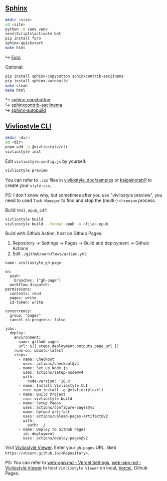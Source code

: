 ## [Sphinx](https://www.sphinx-doc.org/en/master/)

```sh
mkdir <site>
cd <site>
python -m venv venv
venv\Scripts\activate.bat
pip install furo
sphinx-quickstart
make html
```

↪ [Furo](https://github.com/pradyunsg/furo)

Optional:

```sh
pip install sphinx-copybutton sphinxcontrib-asciinema
pip install sphinx-autobuild
make clean
make html
```

↪ [sphinx-copybutton](https://github.com/executablebooks/sphinx-copybutton)  
↪ [sphinxcontrib-asciinema](https://github.com/divi255/sphinxcontrib.asciinema)  
↪ [sphinx-autobuild](https://github.com/sphinx-doc/sphinx-autobuild)

## [Vivliostyle CLI](https://github.com/vivliostyle/vivliostyle-cli)

```sh
mkdir <dir>
cd <dir>
pnpm add -g @vivliostyle/cli
vivliostyle init
```

Edit `vivliostyle.config.js` by yourself.

```sh
vivliostyle preview
```

You can refer to `.css` files in [vivliostyle_doc/samples](https://github.com/vivliostyle/vivliostyle_doc/tree/gh-pages/samples) or [kaigainotabi1](https://github.com/MurakamiShinyu/kaigainotabi1) to create your `style.css`.

PS: I don't know why, but sometimes after you use "vivliostyle preview", you need to used `Task Manager` to find and stop the (multi-) `chromium` process.

Build `html`, `epub`, `pdf`:

```sh
vivliostyle build
vivliostyle build --format epub -o <file>.epub
```

Build with Github Action, host on Github Pages:

1. Repository → Settings → Pages → Build and deployment → Github Actions
2. Edit `./github/workflows/action.yml`:

```
name: vivliostyle_gh-page

on:
  push:
    branches: ["gh-page"]
  workflow_dispatch:
permissions:
  contents: read
  pages: write
  id-token: write

concurrency:
  group: "pages"
  cancel-in-progress: false

jobs:
  deploy:
    environment:
      name: github-pages
      url: ${{ steps.deployment.outputs.page_url }}
    runs-on: ubuntu-latest
    steps:
      - name: Checkout
        uses: actions/checkout@v4
      - name: Set up Node.js
        uses: actions/setup-node@v4
        with:
          node-version: '18.x'
      - name: Install Vivliostyle CLI
        run: npm install -g @vivliostyle/cli
      - name: Build Project
        run: vivliostyle build
      - name: Setup Pages
        uses: actions/configure-pages@v3
      - name: Upload artifact
        uses: actions/upload-pages-artifact@v2
        with:
          path: ./
      - name: Deploy to GitHub Pages
        id: deployment
        uses: actions/deploy-pages@v2
```

Visit [Vivliostyle Viewer](https://vivliostyle.org/viewer/). Enter your `gh-pages` URL. liked `https://<User>.github.io/<Repository>`.

PS: You can refer to [web-app.md - Vercel Settings](https://github.com/scillidan/My_Note/blob/main/web-app.md#vercel-settings), [web-app.md - Vivliostyle Viewer](https://github.com/scillidan/My_Note/blob/main/web-app.md#vivliostyle-viewer) to host `Vivliostyle Viewer` on local, [Vercel](https://vercel.com/), Github Pages.